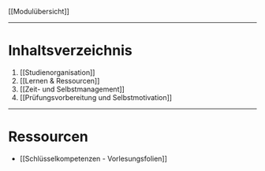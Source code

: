 [[Modulübersicht]]

---

# Inhaltsverzeichnis
1. [[Studienorganisation]]
2. [[Lernen & Ressourcen]]
3. [[Zeit- und Selbstmanagement]]
4. [[Prüfungsvorbereitung und Selbstmotivation]]

---

# Ressourcen
- [[Schlüsselkompetenzen - Vorlesungsfolien]]
